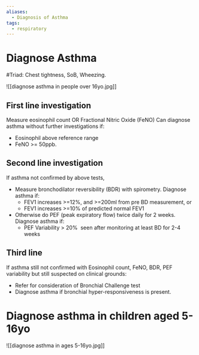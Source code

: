 ```yaml
---
aliases:
  - Diagnosis of Asthma
tags:
  - respiratory
---
```

# Diagnose Asthma
#Triad: Chest tightness, SoB, Wheezing.

![[diagnose asthma in people over 16yo.jpg]]
## First line investigation
Measure eosinophil count OR Fractional Nitric Oxide (FeNO)
Can diagnose asthma without further investigations if:
- Eosinophil above reference range
- FeNO >= 50ppb.
## Second line investigation
If asthma not confirmed by above tests,
- Measure bronchodilator reversibility (BDR) with spirometry. Diagnose asthma if:
	- FEV1 increases >=12%, and >=200ml from pre BD measurement, or
	- FEV1 increases >=10% of predicted normal FEV1
- Otherwise do PEF (peak expiratory flow) twice daily for 2 weeks. Diagnose asthma if:
	- PEF Variability > 20%  seen after monitoring at least BD for 2-4 weeks
## Third line
If asthma still not confirmed with Eosinophil count, FeNO, BDR, PEF variability but still suspected on clinical grounds:
- Refer for consideration of Bronchial Challenge test
- Diagnose asthma if bronchial hyper-responsiveness is present.

# Diagnose asthma in children aged 5-16yo
![[diagnose asthma in ages 5-16yo.jpg]]
